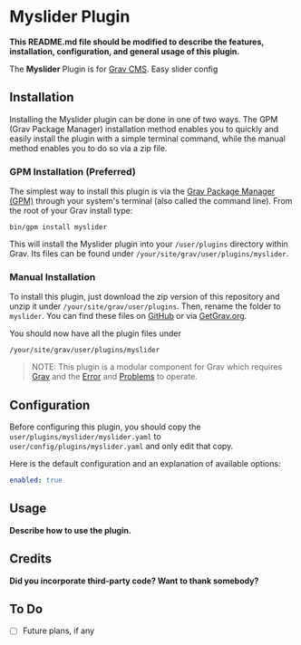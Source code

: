# Myslider Plugin

**This README.md file should be modified to describe the features, installation, configuration, and general usage of this plugin.**

The **Myslider** Plugin is for [Grav CMS](http://github.com/getgrav/grav). Easy slider config

## Installation

Installing the Myslider plugin can be done in one of two ways. The GPM (Grav Package Manager) installation method enables you to quickly and easily install the plugin with a simple terminal command, while the manual method enables you to do so via a zip file.

### GPM Installation (Preferred)

The simplest way to install this plugin is via the [Grav Package Manager (GPM)](http://learn.getgrav.org/advanced/grav-gpm) through your system's terminal (also called the command line).  From the root of your Grav install type:

    bin/gpm install myslider

This will install the Myslider plugin into your `/user/plugins` directory within Grav. Its files can be found under `/your/site/grav/user/plugins/myslider`.

### Manual Installation

To install this plugin, just download the zip version of this repository and unzip it under `/your/site/grav/user/plugins`. Then, rename the folder to `myslider`. You can find these files on [GitHub](https://github.com/tboulogne/grav-plugin-myslider) or via [GetGrav.org](http://getgrav.org/downloads/plugins#extras).

You should now have all the plugin files under

    /your/site/grav/user/plugins/myslider

> NOTE: This plugin is a modular component for Grav which requires [Grav](http://github.com/getgrav/grav) and the [Error](https://github.com/getgrav/grav-plugin-error) and [Problems](https://github.com/getgrav/grav-plugin-problems) to operate.

## Configuration

Before configuring this plugin, you should copy the `user/plugins/myslider/myslider.yaml` to `user/config/plugins/myslider.yaml` and only edit that copy.

Here is the default configuration and an explanation of available options:

```yaml
enabled: true
```

## Usage

**Describe how to use the plugin.**

## Credits

**Did you incorporate third-party code? Want to thank somebody?**

## To Do

- [ ] Future plans, if any
